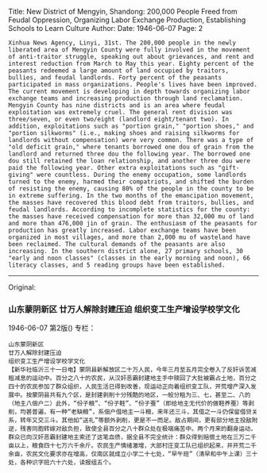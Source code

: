 Title: New District of Mengyin, Shandong: 200,000 People Freed from Feudal Oppression, Organizing Labor Exchange Production, Establishing Schools to Learn Culture
Author:
Date: 1946-06-07
Page: 2

    Xinhua News Agency, Linyi, 31st. The 200,000 people in the newly liberated area of Mengyin County were fully involved in the movement of anti-traitor struggle, speaking out about grievances, and rent and interest reduction from March to May this year. Eighty percent of the peasants redeemed a large amount of land occupied by traitors, bullies, and feudal landlords. Forty percent of the peasants participated in mass organizations. People's lives have been improved. The current movement is developing in depth towards organizing labor exchange teams and increasing production through land reclamation. Mengyin County has nine districts and is an area where feudal exploitation was extremely cruel. The general rent division was three/seven, or even two/eight (landlord eight/tenant two). In addition, exploitations such as "portion grain," "portion shoes," and "portion silkworms" (i.e., making shoes and raising silkworms for landlords without compensation) were very common. There was a type of "old deficit grain," where tenants borrowed one dou of grain from the landlord and returned three dou the following year. The borrowed one dou still retained the loan relationship, and another three dou were paid the following year. Other extra exploitations such as "gift-giving" were countless. During the enemy occupation, some landlords turned to the enemy, harmed their compatriots, and shifted the burden of resisting the enemy, causing 80% of the people in the county to be in extreme suffering. In the two months of the emancipation movement, the masses have recovered this blood debt from traitors, bullies, and feudal landlords. According to incomplete statistics for the county: the masses have received compensation for more than 32,000 mu of land and more than 476,000 jin of grain. The enthusiasm of the peasants for production has greatly increased. Labor exchange teams have been organized in most villages, and more than 2,000 mu of wasteland have been reclaimed. The cultural demands of the peasants are also increasing. In the southern district alone, 27 primary schools, 30 "early and noon classes" (classes in the early morning and noon), 66 literacy classes, and 5 reading groups have been established.



<hr /> 

Original: 


### 山东蒙阴新区  廿万人解除封建压迫  组织变工生产增设学校学文化

1946-06-07
第2版()
专栏：

    山东蒙阴新区
    廿万人解除封建压迫
    组织变工生产增设学校学文化
    【新华社临沂三十一日电】蒙阴县新解放区二十万人民，今年三月至五月完全卷入了反奸诉苦减租减息的运动中。百分之八十的农民，从汉奸恶霸封建地主手中赎回了大批被霸占土地，百分之四十的农民参加了群众组织，人民生活已得到改善，现运动正向着组织变工队，开荒增产深入发展中。按蒙阴县共有九个区，是封建剥削十分残酷的地区，一般分租为三、七，甚至二、八的（地主八佃户二）此外，“份子粮”、“份子鞋”、“份子蚕”（即给地主无代价的做鞋养蚕）等剥削，均甚普遍，有一种“老缺粮”，系佃户借地主一斗粮，来年还三斗，其借之一斗仍保留借贷关系，转年又交三斗。其他如“送礼”等额外剥削，更是不一而足。敌占期间，更有部分地主投敌附逆，残害同胞转嫁对敌负担，致使全县百分之八十群众处在极端痛苦中。两个月来的翻身运动，群众已向汉奸恶霸封建地主索还了这笔血债，据全县不完全统计：群众得到赔偿土地在三万二千亩以上，粮食四十七万六千余斤。农民生产情绪激增，大部村庄变工队已组织起来，并开荒二千余亩，农民文化要求亦在增高，仅南区就成立小学二十七处，“早午班”（清早和中午上课）三十处，各种识字班六十六处，读报组五个。
